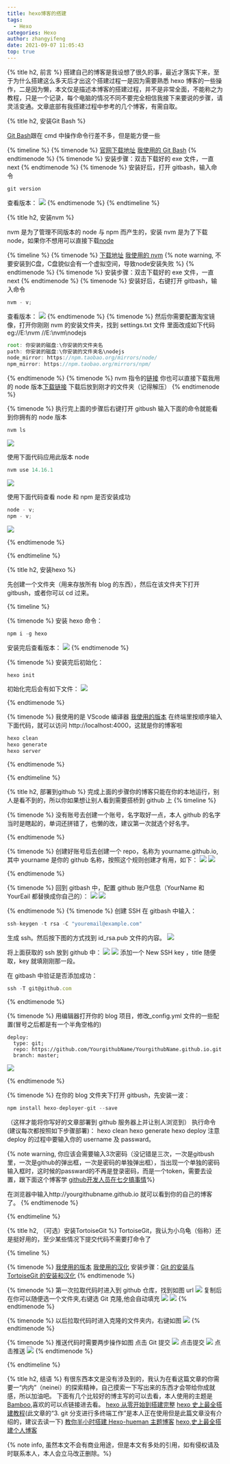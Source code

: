 ```yaml
---
title: hexo博客的搭建
tags:
  - Hexo
categories: Hexo
author: zhangyifeng
date: 2021-09-07 11:05:43
top: true
---
```


{% title h2, 前言 %}
搭建自己的博客是我设想了很久的事，最近才落实下来，至于为什么搭建这么多天后才出这个搭建过程一是因为需要熟悉 hexo 博客的一些操作，二是因为懒，本文仅是描述本博客的搭建过程，并不是非常全面，不能称之为教程，只是一个记录，每个电脑的情况不同不要完全相信我接下来要说的步骤，请灵活变通。文章底部有我搭建过程中参考的几个博客，有需自取。

{% title h2, 安装Git Bash %}

[Git Bash](https://gitforwindows.org/)跟在 cmd 中操作命令行差不多，但是能方便一些

{% timeline %}
{% timenode %}
[官网下载地址](https://gitforwindows.org/)
[我使用的 Git Bash](/package/Git-2.17.0-64-bit.exe)
{% endtimenode %}
{% timenode %}
安装步骤：双击下载好的 exe 文件，一直 next
{% endtimenode %}
{% timenode %}
安装好后，打开 gitbash，输入命令

```js
git version
```

查看版本：
![](/medias/createHexo/git1.png)
{% endtimenode %}
{% endtimeline %}

{% title h2, 安装nvm %}

nvm 是为了管理不同版本的 node 与 npm 而产生的，安装 nvm 是为了下载 node，如果你不想用可以直接下载[node](https://nodejs.org/en/)

{% timeline %}
{% timenode %}
[下载地址](https://github.com/coreybutler/nvm-windows/releases)
[我使用的 nvm](/package/nvm-setup.exe)
{% note warning, 不要安装到C盘，C盘貌似会有一个虚拟空间，导致node安装失败
 %}
{% endtimenode %}
{% timenode %}
安装步骤：双击下载好的 exe 文件，一直 next
{% endtimenode %}
{% timenode %}
安装好后，右键打开 gitbash，输入命令

```js
nvm - v;
```

查看版本：
![](/medias/createHexo/nvm1.png)
{% endtimenode %}
{% timenode %}
然后你需要配置淘宝镜像，打开你刚刚 nvm 的安装文件夹，找到 settings.txt 文件
里面改成如下代码
eg://E:\nvm
//E:\nvm\nodejs

```js
root: 你安装的磁盘:\你安装的文件夹名
path: 你安装的磁盘:\你安装的文件夹名\nodejs
node_mirror: https://npm.taobao.org/mirrors/node/
npm_mirror: https://npm.taobao.org/mirrors/npm/
```

{% endtimenode %}
{% timenode %}
nvm 指令的[链接](https://www.runoob.com/w3cnote/nvm-manager-node-versions.html)
你也可以直接下载我用的 node 版本[下载链接](/package/v14.16.1.zip)
下载后放到刚才的文件夹（记得解压）
{% endtimenode %}

{% timenode %}
执行完上面的步骤后右键打开 gitbush 输入下面的命令就能看到你拥有的 node 版本

```js
nvm ls
```

![](/medias/createHexo/nvm2.png)

使用下面代码应用此版本 node

```js
nvm use 14.16.1
```

![](/medias/createHexo/nvm3.png)

使用下面代码查看 node 和 npm 是否安装成功

```js
node - v;
npm - v;
```

![](/medias/createHexo/nvm4.png)

{% endtimenode %}

{% endtimeline %}

{% title h2, 安装hexo %}

先创建一个文件夹（用来存放所有 blog 的东西），然后在该文件夹下打开 gitbush，或者你可以 cd 过来。

{% timeline %}

{% timenode %}
安装 hexo 命令：

```js
npm i -g hexo
```

安装完后查看版本：
![](/medias/createHexo/hexo1.png)
{% endtimenode %}

{% timenode %}
安装完后初始化：

```js
hexo init
```

初始化完后会有如下文件：
![](/medias/createHexo/hexo2.png)

{% endtimenode %}

{% timenode %}
我使用的是 VScode 编译器 [我使用的版本](/package/VSCodeUserSetup-x64-1.42.0.exe)
在终端里按顺序输入下面代码，就可以访问 http://localhost:4000，这就是你的博客啦

```js
hexo clean
hexo generate
hexo server
```

{% endtimenode %}

{% endtimeline %}

{% title h2, 部署到github %}
完成上面的步骤你的博客只能在你的本地运行，别人是看不到的，所以你如果想让别人看到需要搭桥到 github 上
{% timeline %}

{% timenode %}
没有账号去创建一个账号，名字取好一点，本人 github 的名字当时是瞎起的，单词还拼错了，也懒的改，建议第一次就选个好名字。

{% endtimenode %}

{% timenode %}
创建好账号后去创建一个 repo，名称为 yourname.github.io, 其中 yourname 是你的 github 名称，按照这个规则创建才有用，如下：
![](/medias/createHexo/github1.png)
![](/medias/createHexo/github2.png)

{% endtimenode %}

{% timenode %}
回到 gitbash 中，配置 github 账户信息（YourName 和 YourEail 都替换成你自己的）：
![](/medias/createHexo/github3.png)
![](/medias/createHexo/github4.png)

{% endtimenode %}
{% timenode %}
创建 SSH
在 gitbash 中输入：

```js
ssh-keygen -t rsa -C "youremail@example.com"
```

生成 ssh。然后按下图的方式找到 id_rsa.pub 文件的内容。
![](/medias/createHexo/github5.png)

将上面获取的 ssh 放到 github 中：
![](/medias/createHexo/github6.png)
![](/medias/createHexo/github7.png)
添加一个 New SSH key ，title 随便取，key 就填刚刚那一段。

在 gitbash 中验证是否添加成功：

```js
ssh -T git@github.com
```

{% endtimenode %}

{% timenode %}
用编辑器打开你的 blog 项目，修改\_config.yml 文件的一些配置(冒号之后都是有一个半角空格的)

```text
deploy: 
  type: git;
  repo: https://github.com/YourgithubName/YourgithubName.github.io.git
  branch: master;

```

![](/medias/createHexo/vue1.png)

{% endtimenode %}

{% timenode %}
在你的 blog 文件夹下打开 gitbush，先安装一波：

```js
npm install hexo-deployer-git --save
```

（这样才能将你写好的文章部署到 github 服务器上并让别人浏览到）
执行命令(建议每次都按照如下步骤部署)：
hexo clean
hexo generate
hexo deploy
注意 deploy 的过程中要输入你的 username 及 passward。

{% note warning,
你应该会需要输入3次密码（没记错是三次，一次是gitbush里，一次是github的弹出框，一次是密码的单独弹出框），当出现一个单独的密码输入框时，这时候的passward的不再是登录密码，而是一个token，需要去设置，跟下面这个博客学
[github开发人员在七夕搞事情](https://blog.csdn.net/weixin_41010198/article/details/119698015)%}

在浏览器中输入http://yourgithubname.github.io 就可以看到你的自己的博客了。
{% endtimenode %}

{% endtimeline %}

{% title h2, （可选）安装TortoiseGit %}
TortoiseGit，我认为小乌龟（俗称）还是挺好用的，至少某些情况下提交代码不需要打命令了

{% timeline %}

{% timenode %}
[我使用的版本](/package/TortoiseGit-2.10.0.2-64bit.msi)
[我使用的汉化](/package/TortoiseGit-LanguagePack-2.10.0.0-64bit-zh_CN.msi)
安装步骤：[Git 的安装与 TortoiseGit 的安装和汉化](https://www.cnblogs.com/nicaicai/p/12383735.html)
{% endtimenode %}

{% timenode %}
第一次拉取代码时进入到 github 仓库，找到如图 url
![](/medias/createHexo/wugui1.png)
复制后在你可以随便选一个文件夹,右键选 Git 克隆,他会自动填充
![](/medias/createHexo/wugui2.png)
![](/medias/createHexo/wugui3.png)
{% endtimenode %}

{% timenode %}
以后拉取代码时进入克隆的文件夹内，右键如图
![](/medias/createHexo/wugui4.png)
{% endtimenode %}

{% timenode %}
推送代码时需要两步操作如图
点击 Git 提交
![](/medias/createHexo/wugui5.png)
点击提交
![](/medias/createHexo/wugui6.png)
点击推送
![](/medias/createHexo/wugui7.png)
{% endtimenode %}

{% endtimeline %}

{% title h2, 结语 %}
有很东西本文是没有涉及到的，我认为在看这篇文章的你需要一“内内”（neinei）的探索精神，自己摸索一下写出来的东西才会带给你成就感，所以加油吧。
下面有几个比较好的博主写的可以去看，本人使用的主题是[Bamboo](https://yuang01.github.io/),喜欢的可以点链接进去看。
[hexo 从零开始到搭建完整](https://www.cnblogs.com/visugar/p/6821777.html)
[hexo 史上最全搭建教程](https://blog.csdn.net/sinat_37781304/article/details/82729029)(此文章的“3. git 分支进行多终端工作”是本人正在使用但是此篇文章没有介绍的，建议去读一下)
[教你半小时搭建 Hexo-hueman 主题博客](https://blog.csdn.net/weixin_44105459/article/details/103500535)
[hexo,史上最全搭建个人博客](https://blog.csdn.net/Wanguyunxiaodaniu/article/details/104716776?utm_medium=distribute.pc_relevant.none-task-blog-2~default~baidujs_baidulandingword~default-0.control&spm=1001.2101.3001.4242)

{% note info,
虽然本文不会有商业用途，但是本文有多处的引用，如有侵权请及时联系本人，本人会立马改正删除。%}
